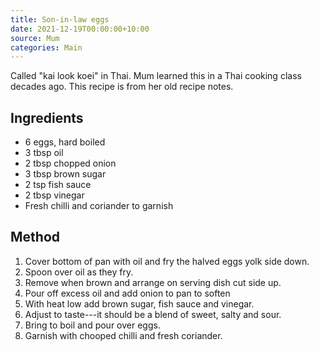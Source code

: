```yaml
---
title: Son-in-law eggs
date: 2021-12-19T00:00:00+10:00
source: Mum
categories: Main
---
```


Called "kai look koei" in Thai. Mum learned this in a Thai cooking class decades ago. This recipe is from her old recipe notes.

## Ingredients
* 6 eggs, hard boiled
* 3 tbsp oil
* 2 tbsp chopped onion
* 3 tbsp brown sugar
* 2 tsp fish sauce
* 2 tbsp vinegar
* Fresh chilli and coriander to garnish

## Method
1. Cover bottom of pan with oil and fry the halved eggs yolk side down.
2. Spoon over oil as they fry.
3. Remove when brown and arrange on serving dish cut side up.
4. Pour off excess oil and add onion to pan to soften
5. With heat low add brown sugar, fish sauce and vinegar.
6. Adjust to taste---it should be a blend of sweet, salty and sour.
7. Bring to boil and pour over eggs.
8. Garnish with chooped chilli and fresh coriander.